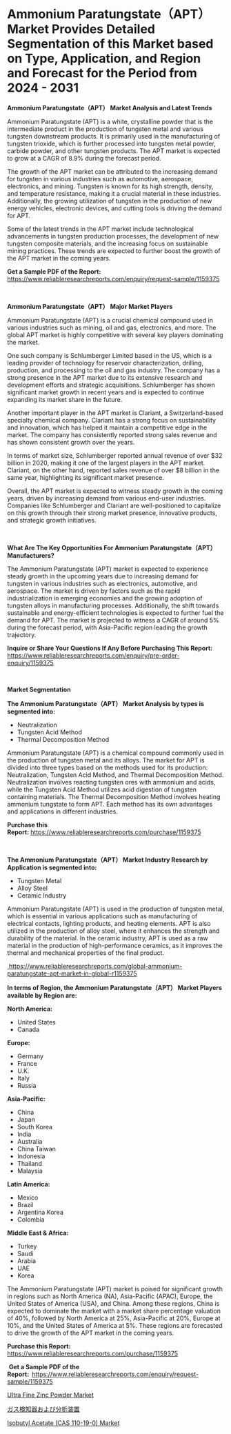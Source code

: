 <p><h1>Ammonium Paratungstate（APT） Market Provides Detailed Segmentation of this Market based on Type, Application, and Region and Forecast for the Period from 2024 - 2031</h1></p><p><strong>Ammonium Paratungstate（APT） Market Analysis and Latest Trends</strong></p>
<p><p>Ammonium Paratungstate (APT) is a white, crystalline powder that is the intermediate product in the production of tungsten metal and various tungsten downstream products. It is primarily used in the manufacturing of tungsten trioxide, which is further processed into tungsten metal powder, carbide powder, and other tungsten products. The APT market is expected to grow at a CAGR of 8.9% during the forecast period.</p><p>The growth of the APT market can be attributed to the increasing demand for tungsten in various industries such as automotive, aerospace, electronics, and mining. Tungsten is known for its high strength, density, and temperature resistance, making it a crucial material in these industries. Additionally, the growing utilization of tungsten in the production of new energy vehicles, electronic devices, and cutting tools is driving the demand for APT.</p><p>Some of the latest trends in the APT market include technological advancements in tungsten production processes, the development of new tungsten composite materials, and the increasing focus on sustainable mining practices. These trends are expected to further boost the growth of the APT market in the coming years.</p></p>
<p><strong>Get a Sample PDF of the Report:&nbsp;</strong> <a href="https://www.reliableresearchreports.com/enquiry/request-sample/1159375">https://www.reliableresearchreports.com/enquiry/request-sample/1159375</a></p>
<p>&nbsp;</p>
<p><strong>Ammonium Paratungstate（APT） Major Market Players</strong></p>
<p><p>Ammonium Paratungstate (APT) is a crucial chemical compound used in various industries such as mining, oil and gas, electronics, and more. The global APT market is highly competitive with several key players dominating the market.</p><p>One such company is Schlumberger Limited based in the US, which is a leading provider of technology for reservoir characterization, drilling, production, and processing to the oil and gas industry. The company has a strong presence in the APT market due to its extensive research and development efforts and strategic acquisitions. Schlumberger has shown significant market growth in recent years and is expected to continue expanding its market share in the future.</p><p>Another important player in the APT market is Clariant, a Switzerland-based specialty chemical company. Clariant has a strong focus on sustainability and innovation, which has helped it maintain a competitive edge in the market. The company has consistently reported strong sales revenue and has shown consistent growth over the years.</p><p>In terms of market size, Schlumberger reported annual revenue of over $32 billion in 2020, making it one of the largest players in the APT market. Clariant, on the other hand, reported sales revenue of over $8 billion in the same year, highlighting its significant market presence.</p><p>Overall, the APT market is expected to witness steady growth in the coming years, driven by increasing demand from various end-user industries. Companies like Schlumberger and Clariant are well-positioned to capitalize on this growth through their strong market presence, innovative products, and strategic growth initiatives.</p></p>
<p>&nbsp;</p>
<p><strong>What Are The Key Opportunities For Ammonium Paratungstate（APT） Manufacturers?</strong></p>
<p><p>The Ammonium Paratungstate (APT) market is expected to experience steady growth in the upcoming years due to increasing demand for tungsten in various industries such as electronics, automotive, and aerospace. The market is driven by factors such as the rapid industrialization in emerging economies and the growing adoption of tungsten alloys in manufacturing processes. Additionally, the shift towards sustainable and energy-efficient technologies is expected to further fuel the demand for APT. The market is projected to witness a CAGR of around 5% during the forecast period, with Asia-Pacific region leading the growth trajectory.</p></p>
<p><strong>Inquire or Share Your Questions If Any Before Purchasing This Report:</strong> <a href="https://www.reliableresearchreports.com/enquiry/pre-order-enquiry/1159375">https://www.reliableresearchreports.com/enquiry/pre-order-enquiry/1159375</a></p>
<p>&nbsp;</p>
<p><strong>Market Segmentation</strong></p>
<p><strong>The Ammonium Paratungstate（APT） Market Analysis by types is segmented into:</strong></p>
<p><ul><li>Neutralization</li><li>Tungsten Acid Method</li><li>Thermal Decomposition Method</li></ul></p>
<p><p>Ammonium Paratungstate (APT) is a chemical compound commonly used in the production of tungsten metal and its alloys. The market for APT is divided into three types based on the methods used for its production: Neutralization, Tungsten Acid Method, and Thermal Decomposition Method. Neutralization involves reacting tungsten ores with ammonium and acids, while the Tungsten Acid Method utilizes acid digestion of tungsten containing materials. The Thermal Decomposition Method involves heating ammonium tungstate to form APT. Each method has its own advantages and applications in different industries.</p></p>
<p><strong>Purchase this Report:&nbsp;</strong><a href="https://www.reliableresearchreports.com/purchase/1159375">https://www.reliableresearchreports.com/purchase/1159375</a></p>
<p>&nbsp;</p>
<p><strong>The Ammonium Paratungstate（APT） Market Industry Research by Application is segmented into:</strong></p>
<p><ul><li>Tungsten Metal</li><li>Alloy Steel</li><li>Ceramic Industry</li></ul></p>
<p><p>Ammonium Paratungstate (APT) is used in the production of tungsten metal, which is essential in various applications such as manufacturing of electrical contacts, lighting products, and heating elements. APT is also utilized in the production of alloy steel, where it enhances the strength and durability of the material. In the ceramic industry, APT is used as a raw material in the production of high-performance ceramics, as it improves the thermal and mechanical properties of the final product.</p></p>
<p><a href="https://www.reliableresearchreports.com/global-ammonium-paratungstate-apt-market-in-global-r1159375">&nbsp;https://www.reliableresearchreports.com/global-ammonium-paratungstate-apt-market-in-global-r1159375</a></p>
<p><strong>In terms of Region, the Ammonium Paratungstate（APT） Market Players available by Region are:</strong></p>
<p>
    <p> <strong> North America: </strong>
        <ul>
            <li>United States</li>
            <li>Canada</li>
        </ul>
        </p> 
    <p> <strong> Europe: </strong>
        <ul>
            <li>Germany</li>
            <li>France</li>
            <li>U.K.</li>
            <li>Italy</li>
            <li>Russia</li>
        </ul>
        </p> 
    <p> <strong> Asia-Pacific: </strong>
        <ul>
            <li>China</li>
            <li>Japan</li>
            <li>South Korea</li>
            <li>India</li>
            <li>Australia</li>
            <li>China Taiwan</li>
            <li>Indonesia</li>
            <li>Thailand</li>
            <li>Malaysia</li>
        </ul>
        </p> 
    <p> <strong> Latin America: </strong>
        <ul>
            <li>Mexico</li>
            <li>Brazil</li>
            <li>Argentina Korea</li>
            <li>Colombia</li>
        </ul>
        </p> 
    <p> <strong> Middle East & Africa: </strong>
        <ul>
            <li>Turkey</li>
            <li>Saudi</li>
            <li>Arabia</li>
            <li>UAE</li>
            <li>Korea</li>
        </ul>
    </p>
    </p>
<p><p>The Ammonium Paratungstate (APT) market is poised for significant growth in regions such as North America (NA), Asia-Pacific (APAC), Europe, the United States of America (USA), and China. Among these regions, China is expected to dominate the market with a market share percentage valuation of 40%, followed by North America at 25%, Asia-Pacific at 20%, Europe at 10%, and the United States of America at 5%. These regions are forecasted to drive the growth of the APT market in the coming years.</p></p>
<p><strong>Purchase this Report: </strong><a href="https://www.reliableresearchreports.com/purchase/1159375">https://www.reliableresearchreports.com/purchase/1159375</a></p>
<p>&nbsp;<strong>Get a Sample PDF of the Report:&nbsp;&nbsp;</strong><a href="https://www.reliableresearchreports.com/enquiry/request-sample/1159375">https://www.reliableresearchreports.com/enquiry/request-sample/1159375</a></p>
<p><strong></strong></p>
<p><p><a href="https://github.com/mauripalmi/Market-Research-Report-List-3/blob/main/ultra-fine-zinc-powder-market.md">Ultra Fine Zinc Powder Market</a></p><p><a href="https://github.com/JoanaNitzsche/Market-Research-Report-List-1/blob/main/403713888545.md">ガス検知器および分析装置</a></p><p><a href="https://github.com/gulaimolin/Market-Research-Report-List-4/blob/main/isobutyl-acetate-cas-110-19-0-market.md">Isobutyl Acetate (CAS 110-19-0) Market</a></p></p>